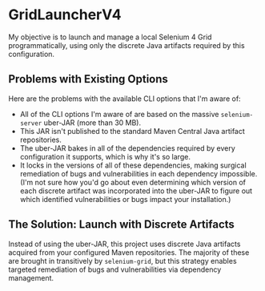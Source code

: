 # GridLauncherV4

My objective is to launch and manage a local Selenium 4 Grid programmatically, using only the discrete Java artifacts required by this configuration.

## Problems with Existing Options

Here are the problems with the available CLI options that I'm aware of: 
* All of the CLI options I'm aware of are based on the massive `selenium-server` uber-JAR (more than 30 MB).
* This JAR isn't published to the standard Maven Central Java artifact repositories.
* The uber-JAR bakes in all of the dependencies required by every configuration it supports, which is why it's so large.
* It locks in the versions of all of these dependencies, making surgical remediation of bugs and vulnerabilities in each dependency impossible. (I'm not sure how you'd go about even determining which version of each discrete artifact was incorporated into the uber-JAR to figure out which identified vulnerabilities or bugs impact your installation.)

## The Solution: Launch with Discrete Artifacts

Instead of using the uber-JAR, this project uses discrete Java artifacts acquired from your configured Maven repositories. The majority of these are brought in transitively by `selenium-grid`, but this strategy enables targeted remediation of bugs and vulnerabilities via dependency management.
